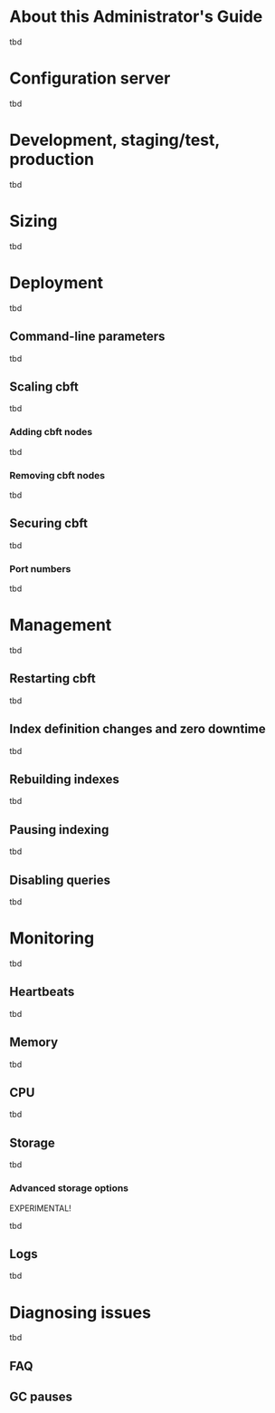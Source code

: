 # About this Administrator's Guide

tbd

# Configuration server

tbd

# Development, staging/test, production

tbd

# Sizing

tbd

# Deployment

tbd

## Command-line parameters

tbd

## Scaling cbft

tbd

### Adding cbft nodes

tbd

### Removing cbft nodes

tbd

## Securing cbft

tbd

### Port numbers

tbd

# Management

tbd

## Restarting cbft

tbd

## Index definition changes and zero downtime

tbd

## Rebuilding indexes

tbd

## Pausing indexing

tbd

## Disabling queries

tbd

# Monitoring

tbd

## Heartbeats

tbd

## Memory

tbd

## CPU

tbd

## Storage

tbd

### Advanced storage options

EXPERIMENTAL!

tbd

## Logs

tbd

# Diagnosing issues

tbd

## FAQ

## GC pauses
